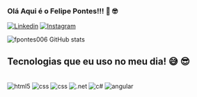 ### Olá Aqui é o Felipe Pontes!!! 🖖 🤓


[![Linkedin](https://img.shields.io/badge/LinkedIn-0077B5?style=for-the-badge&logo=linkedin&logoColor=white)](https://www.linkedin.com/in/felipe-pontes-07454b48/)
[![Instagram](https://img.shields.io/badge/Instagram-E4405F?style=for-the-badge&logo=instagram&logoColor=white)](https://www.instagram.com/flpontes/)

![fpontes006 GitHub stats](https://github-readme-stats.vercel.app/api?username=fpontes006&show_icons=true&theme=dracula)

## Tecnologias que eu uso no meu dia! 😅 😎

<div style="display: inline_block"><br/>

<img align="center" alt="html5" src="https://img.shields.io/badge/HTML-239120?style=for-the-badge&logo=html5&logoColor=white" />
<img align="center" alt="css" src="https://img.shields.io/badge/CSS-239120?&style=for-the-badge&logo=css3&logoColor=white" />
<img align="center" alt="css" src="https://img.shields.io/badge/JavaScript-F7DF1E?style=for-the-badge&logo=javascript&logoColor=black" />
<img align="center" alt=".net" src="https://img.shields.io/badge/.NET-5C2D91?style=for-the-badge&logo=.net&logoColor=white" />
<img align="center" alt="c#" src="https://img.shields.io/badge/C%23-239120?style=for-the-badge&logo=c-sharp&logoColor=white" />
<img align="center" alt="angular" src=https://img.shields.io/badge/Angular-DD0031?style=for-the-badge&logo=angular&logoColor=white />

</div>

